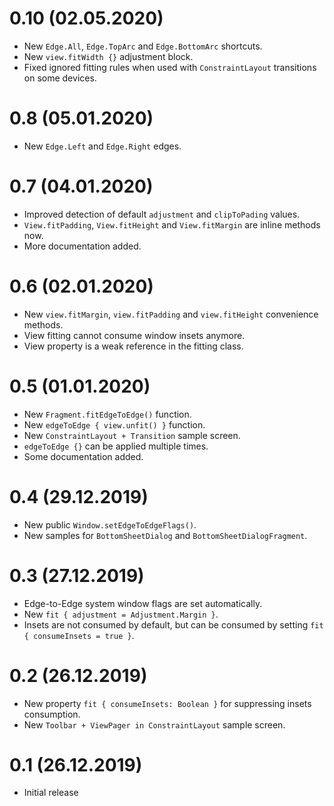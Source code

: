 # 0.10 (02.05.2020)
* New `Edge.All`, `Edge.TopArc` and `Edge.BottomArc` shortcuts.
* New `view.fitWidth {}` adjustment block.
* Fixed ignored fitting rules when used with `ConstraintLayout` transitions on some devices.

# 0.8 (05.01.2020)
* New `Edge.Left` and `Edge.Right` edges.

# 0.7 (04.01.2020)
* Improved detection of default `adjustment` and `clipToPading` values.
* `View.fitPadding`, `View.fitHeight` and `View.fitMargin` are inline methods now.
* More documentation added.

# 0.6 (02.01.2020)
* New `view.fitMargin`, `view.fitPadding` and `view.fitHeight` convenience methods.
* View fitting cannot consume window insets anymore. 
* View property is a weak reference in the fitting class.

# 0.5 (01.01.2020)
* New `Fragment.fitEdgeToEdge()` function.
* New `edgeToEdge { view.unfit() }` function.  
* New `ConstraintLayout + Transition` sample screen.
* `edgeToEdge {}` can be applied multiple times.
* Some documentation added.

# 0.4 (29.12.2019)
* New public `Window.setEdgeToEdgeFlags()`.
* New samples for `BottomSheetDialog` and `BottomSheetDialogFragment`. 

# 0.3 (27.12.2019)
* Edge-to-Edge system window flags are set automatically.
* New `fit { adjustment = Adjustment.Margin }`.
* Insets are not consumed by default, but can be consumed by setting `fit { consumeInsets = true }`.

# 0.2 (26.12.2019)
* New property `fit { consumeInsets: Boolean }` for suppressing insets consumption.
* New `Toolbar + ViewPager in ConstraintLayout` sample screen.

# 0.1 (26.12.2019)
* Initial release

